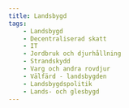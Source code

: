 ```yaml
---
title: Landsbygd
tags:
    - Landsbygd
    - Decentraliserad skatt
    - IT
    - Jordbruk och djurhållning
    - Strandskydd
    - Varg och andra rovdjur
    - Välfärd - landsbygden
    - Landsbygdspolitik
    - Lands- och glesbygd
---
```

